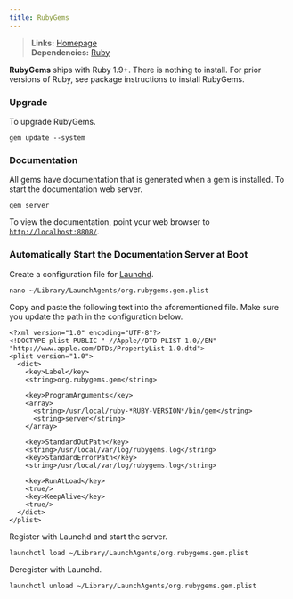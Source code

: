 ```yaml
---
title: RubyGems
---
```


> **Links:** [Homepage](http://rubygems.org/)  
> **Dependencies:** [Ruby](/ruby/)  

**RubyGems** ships with Ruby 1.9+. There is nothing to install. For prior versions of Ruby, see package instructions to install RubyGems.


### Upgrade

To upgrade RubyGems.

	gem update --system


### Documentation

All gems have documentation that is generated when a gem is installed. To start the documentation web server.

	gem server

To view the documentation, point your web browser to [`http://localhost:8808/`](http://localhost:8808/).


### Automatically Start the Documentation Server at Boot

Create a configuration file for [Launchd](http://en.wikipedia.org/wiki/Launchd).

	nano ~/Library/LaunchAgents/org.rubygems.gem.plist

Copy and paste the following text into the aforementioned file. Make sure you update the path in the configuration below.

	<?xml version="1.0" encoding="UTF-8"?>
	<!DOCTYPE plist PUBLIC "-//Apple//DTD PLIST 1.0//EN" "http://www.apple.com/DTDs/PropertyList-1.0.dtd">
	<plist version="1.0">
	  <dict>
	    <key>Label</key>
	    <string>org.rubygems.gem</string>

	    <key>ProgramArguments</key>
	    <array>
	      <string>/usr/local/ruby-*RUBY-VERSION*/bin/gem</string>
	      <string>server</string>
	    </array>

	    <key>StandardOutPath</key>
	    <string>/usr/local/var/log/rubygems.log</string>
	    <key>StandardErrorPath</key>
	    <string>/usr/local/var/log/rubygems.log</string>

	    <key>RunAtLoad</key>
	    <true/>
	    <key>KeepAlive</key>
	    <true/>
	  </dict>
	</plist>

Register with Launchd and start the server.

	launchctl load ~/Library/LaunchAgents/org.rubygems.gem.plist

Deregister with Launchd.

	launchctl unload ~/Library/LaunchAgents/org.rubygems.gem.plist
